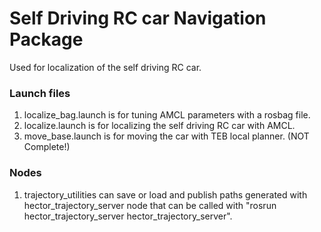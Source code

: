 # Self Driving RC car Navigation Package

Used for localization of the self driving RC car. 

### Launch files
1. localize_bag.launch is for tuning AMCL parameters with a rosbag file.
2. localize.launch is for localizing the self driving RC car with AMCL.
3. move_base.launch is for moving the car with TEB local planner. (NOT Complete!)

### Nodes
1. trajectory_utilities can save or load and publish paths generated with hector_trajectory_server node that can be called with "rosrun hector_trajectory_server hector_trajectory_server". 